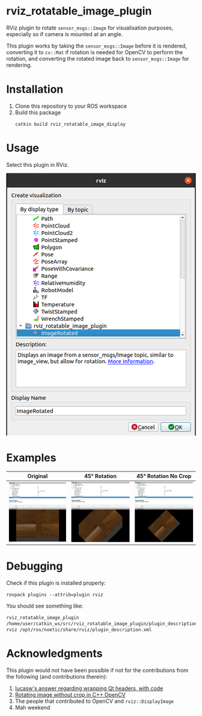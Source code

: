 # rviz_rotatable_image_plugin
RViz plugin to rotate `sensor_msgs::Image` for visualisation purposes, especially so if camera is mounted at an angle.

This plugin works by taking the `sensor_msgs::Image` before it is rendered, converting it to `cv::Mat` if rotation is needed for OpenCV to perform the rotation, and converting the rotated image back to `sensor_msgs::Image` for rendering.

# Installation

1. Clone this repository to your ROS workspace
2. Build this package
    ```shell
    catkin build rviz_rotatable_image_display
    ```

# Usage

Select this plugin in RViz.

![rviz_rotatable_image_plugin in RViz](images/select_plugin.png "Plugin appears as ImageRotated under namespace rviz_rotatable_image_plugin in RViz")

# Examples

| Original | 45° Rotation | 45° Rotation No Crop |
| ----------- | ----------- | ----------- |
| ![Plugin with no rotation](images/original.png "No rotation") | ![Plugin with rotation](images/rotate_crop.png "Rotated image") | ![Plugin with rotation without crop](images/rotate_no_crop.png "Rotated image without crop option") |

# Debugging

Check if this plugin is installed properly:

```shell
rospack plugins --attrib=plugin rviz
```

You should see something like:
```shell
rviz_rotatable_image_plugin /home/user/catkin_ws/src/rviz_rotatable_image_plugin/plugin_description.xml
rviz /opt/ros/noetic/share/rviz/plugin_description.xml
```

# Acknowledgments

This plugin would not have been possible if not for the contributions from the following (and contributions therein):

1. [lucasw's answer regarding wrapping Qt headers, with code](https://answers.ros.org/question/206363/rqt-plugin-undefined-symbol/?answer=232435#post-id-232435)
2. [Rotating image without crop in C++ OpenCV](https://stackoverflow.com/a/24352524)
3. The people that contributed to OpenCV and `rviz::DisplayImage`
4. Mah weekend

